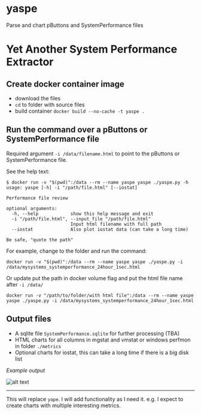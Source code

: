 # yaspe
Parse and chart pButtons and SystemPerformance files

# Yet Another System Performance Extractor

## Create docker container image

- download the files
- `cd` to folder with source files
- build container `docker build --no-cache -t yaspe .`

## Run the command over a pButtons or SystemPerformance file

Required argument `-i /data/filename.html` to point to the pButtons or SystemPerformance file.

See the help text:

```plaintext
$ docker run -v "$(pwd)":/data --rm --name yaspe yaspe ./yaspe.py -h
usage: yaspe [-h] -i "/path/file.html" [--iostat]

Performance file review

optional arguments:
  -h, --help            show this help message and exit
  -i "/path/file.html", --input_file "/path/file.html"
                        Input html filename with full path
  --iostat              Also plot iostat data (can take a long time)

Be safe, "quote the path"
```

For example, change to the folder and run the command:

```plaintext
docker run -v "$(pwd)":/data --rm --name yaspe yaspe ./yaspe.py -i /data/mysystems_systemperformance_24hour_1sec.html
```

Or update  put the path in docker volume flag and put the html file name after `-i /data/` 

```plaintext
docker run -v "/path/to/folder/with html file":/data --rm --name yaspe yaspe ./yaspe.py -i /data/mysystems_systemperformance_24hour_1sec.html
```

## Output files

- A sqlite file `SystemPerformance.sqlite` for further processing (TBA)
- HTML charts for all columns in mgstat and vmstat or windows perfmon in folder `./metrics`
- Optional charts for iostat, this can take a long time if there is a big disk list

*Example output*

![alt text][logo]

<hr>

This will replace `yape`. I will add functionality as I need it. e.g. I expect to create charts with multiple interesting metrics.


[logo]: https://github.com/murrayo/yaspe/blob/main/yaspe.gif "Example"

